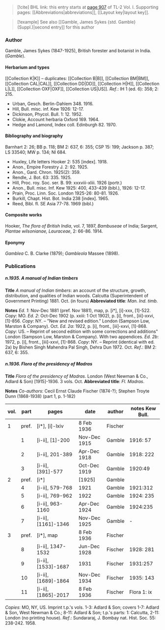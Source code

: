 > [!cite] BHL link: this entry starts at [page 907](https://www.biodiversitylibrary.org/item/103414#page/955/mode/1up) of TL-2 Vol. I.
> Supporting pages: [[Abbreviations|abbreviations]], [[Layout key|layout key]].

> [!example] See also [[Gamble, James Sykes {std. Gamble} (Suppl.)|second entry]] for this author

### Author

Gamble, James Sykes (1847-1925), British forester and botanist in India. (*Gamble*).

#### Herbarium and types

[[Collection K|K]] – duplicates: [[Collection B|B]], [[Collection BM|BM]], [[Collection CAL|CAL]], [[Collection DD|DD]], [[Collection H|H]], [[Collection L|L]], [[Collection OXF|OXF]], [[Collection US|US]].
*Ref*.: IH 1 (ed. 6): 358; 2: 215.
- Urban, Gesch. Berlin-Dahlem 348. 1916.
- Hill, Bull. misc. inf. Kew 1926: 12-17.
- Dickinson, Phycol. Bull. 1: 12. 1952.
- Clokie, Account herbaria Oxford 169. 1964.
- Hedge and Lamond, Index coll. Edinburgh 82. 1970.

#### Bibliography and biography

Barnhart 2: 26; BB p. 118; BM 2: 637, 6: 355; CSP 15: 199; Jackson p. 387; LS 33540; MW p. 134; NI 684.
- Huxley, Life letters Hooker 2: 535 \[index\]. 1918.
- Anon., Empire Forestry J. 2: 92. 1925.
- Anon., Gard. Chron. 1925(2): 359.
- Rendle, J. Bot. 63: 335. 1925.
- Hill, Proc. roy. Soc. ser. B. 99: xxxviii-xliii. 1926 (portr.)
- Anon., Bull. misc. Inf. Kew 1925: 400, 433-439 (bibl.), 1926: 12-17.
- Prain, Proc. Linn. Soc. London 1925-26: 80-81. 1926.
- Burkill, Chapt. Hist. Bot. India 238 \[index\]. 1965.
- Reed, Bibl. fl. SE Asia 77-78. 1969 (bibl.)

#### Composite works

Hooker, *The flora of British India*, vol. 7, 1897, *Bambuseae* of India; Sargent, *Plantae wilsonianae, Lauraceae*, 2: 66-86. 1914.

#### Eponymy

*Gamblea* C. B. Clarke (1879); *Gambleola* Massee (1898).

### Publications

##### n.1935. A manual of Indian timbers

**Title**
*A manual of Indian timbers*: an account of the structure, growth, distribution, and qualities of Indian woods. Calcutta (Superintendent of Government Printing) 1881. Oct. (in fours)
**Abbreviated title**: *Man. Ind. timb.*

**Notes**
*Ed. 1*: Nov-Dec 1881 (pref. Nov 1881), map, p. \[i\*\], \[i\]-xxx, \[1\]-522. *Copy*: MO.
*Ed. 2*: Oct-Dec 1902 (p. xxiii: 1 Oct 1902), p. \[i\], front., \[iii\]-xxvi, \[1\]-856. *Copy*: NY. – "New and revised edition." London (Sampson Low, Marston & Company). Oct.
*Ed. 2a*: 1922, p. \[i\], front., \[iii\]-xxvi, \[1\]-868. *Copy*: US. – Reprint of second edition with some corrections and additions" London (Sampson Low, Marston & Company). With two appendices.
*Ed. 2b*: 1972, p. \[i\], front., \[iii\]-xxvi, \[1\]-868. *Copy*: NY. – Reprint (identical with ed. 2a) by Bishen Singh Mahendra Pal Singh, Dehra Dun 1972. Oct.
*Ref*.: BM 2: 637, 6: 355.

##### n.1936. Flora of the presidency of Madras

**Title**
*Flora of the presidency of Madras*. London (West Newman & Co., Adlard & Son) \[1915\]-1936. 3 vols. Oct.
**Abbreviated title**: *Fl. Madras*.

**Notes**
*Co-authors*: Cecil Ernst Claude Fischer (1874-?); Stephen Troyte Dunn (1868-1938) (part 1, p. 1-182)

|vol.	|part	|pages	|date	|author	|notes Kew Bull.|
|---	|---	|---	|---	|---	|---	|
|1	|pref.	|\[i\*\], \[i\]-lxiv	|8 Feb 1936	|Fischer|
|	|1	|\[i-ii\], \[1\]-200	|Nov-Dec 1915	|Gamble	|1916: 57|
|	|2	|\[i-ii\], 201-389	|Apr-Dec 1918	|Gamble	|1918: 222|
|	|3	|\[i-ii\], \[391\]-577	|Oct-Dec 1919	|Gamble	|1920:49|
|2	|pref.	|\[i\*\]	|\[1925\]	|Gamble|
|	|4	|\[i-ii\], 579-768	|1921	|Gamble	|1921:312|
|	|5	|\[i-ii\], 769-962	|1922	|Gamble	|1924: 235|
|	|6	|\[i-ii\], 963-1160	|Apr-Dec 1924	|Gamble	|1924:235|
|	|7	|\[i-ii\], \[1161\]-1346	|Nov-Dec 1925	|Gamble	|-|
|3	|pref.	|\[i\*\], map	|8 Feb 1936	|Fischer|
|	|8	|\[i-ii\], 1347-1532	|Jun-Dec 1928	|Fischer	|1928: 281|
|	|9	|\[i-ii\], \[1533\]-1687	|1931	|Fischer	|1931:257|
|	|10	|\[i-ii\], \[1689\]-1864	|Nov-Dec 1934	|Fischer	|1935: 143|
|	|11	|\[i-ii\], \[1865\]-2017	|8 Feb 1936	|Fischer	|Flora 1: ix|

*Copies*: MO, NY, US. Imprint t.p.'s vols. 1-3: Adlard & Son; covers 1-7: Adlard & Son, West Newman & Co.; 8-11: Adlard & Son; t.p.'s parts: 1: Calcutta, 2-11: London (no printing house).
*Ref*.: Sundararaj, J. Bombay nat. Hist. Soc. 55: 238-242. 1958.


